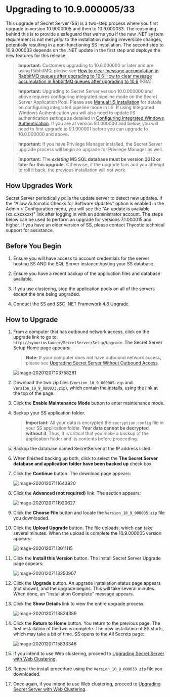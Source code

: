 [title]: # (Upgrading to 10.9.000005/33)
[tags]: # (Setup, Upgrade)
[priority]: # (1000)

# Upgrading to 10.9.000005/33

This upgrade of Secret Server (SS) is a two-step process where you first upgrade to version 10.9000005 and then to 10.9.000033. The reasoning behind this is to provide a safeguard that warns you if the new .NET system requirement is not met *prior* to the installation making irreversible changes, potentially resulting in a non-functioning SS installation. The second step to 10.9.000033 depends on the .NET update in the first step and deploys the new features for this release.

> **Important:** Customers upgrading to 10.6.000000 or later and are using RabbitMQ, please see [How to clear message accumulation in RabbitMQ queues after upgrading to 10.6](https://thycotic.force.com/support/s/article/How-to-clear-message-accumulation-in-RabbitMQ-queues-after-upgrading-to-10-6)[ How to clear message accumulation in RabbitMQ queues after upgrading to 10.6](https://thycotic.force.com/support/s/article/How-to-clear-message-accumulation-in-RabbitMQ-queues-after-upgrading-to-10-6) (KBA).

> **Important:** Upgrading to Secret Server version 10.0.000000 and above requires configuring integrated pipeline mode on the Secret Server Application Pool. Please  see [Manual IIS Installation](http://updates.thycotic.net/link.ashx?IisPiplineIntegratedKnowledgeBase) for details on configuring integrated pipeline mode in IIS. If using  Integrated Windows Authentication you will also need to update IIS  authentication settings as detailed in [Configuring Integrated Windows Authentication](../../../authentication/integrated-windows-authentication/configuring-iwa/index.md). If you are at version 9.1.000000 and below, you will need to first  upgrade to 9.1.000001 before you can upgrade to 10.0.000000 and above.

> **Important:** If you have Privilege Manager installed, the  Secret Server upgrade process will begin an upgrade for Privilege  Manager as well. 

> **Important:** The ***existing* MS SQL database must be version 2012 or later for this upgrade**. Otherwise, if the upgrade fails and you attempt to roll it back, the previous installation will not work.

## How Upgrades Work 

Secret Server periodically polls the update server to detect new updates. If the "Allow Automatic Checks for Software Updates" option is enabled in the Admin \> Configuration menu, you will see the "An update is available (xx.x.xxxxxx)" link after logging in with an administrator account.  The steps below can be used to  perform an upgrade for versions 7.1.000015 and higher. If you have an  older version of SS, please contact Thycotic technical  support for assistance. 

## Before You Begin

1. Ensure you will have access to account credentials for the server hosting SS AND the SQL Server instance hosting your SS database.

1. Ensure you have a recent backup of the application files and database available.

3. If you use clustering, stop the application pools on all of the servers except the one being upgraded.

1. Conduct the [SS and SSC .NET Framework 4.8 Upgrade](../net-4-8-upgrade/index.md).

## How to Upgrade

1. From a computer that has outbound network access, click on the upgrade link to go to: `http://<yourinstance>/SecretServer/Setup/Upgrade`. The Secret Server Setup Home page appears:

   > **Note:** If your computer does not have outbound network access, please see [Upgrading Secret Server Without Outbound Access](../upgrading-without-outbound-access/index.md).

   ![image-20201207103758281](images/image-20201207103758281.png)

1. Download the two zip files (`Version_10_9_000005.zip` and `Version_10_9_000033.zip`), which contain the installs, using the link at the top of the page.

1. Click the **Enable Maintenance Mode** button to enter maintenance mode.
   
1. Backup your SS application folder.
   
   > **Important:** All your data is encrypted the `encryption.config` file in your SS application folder. **Your data cannot be decrypted without it**. Thus, it is critical that you make a backup of the application folder and its contents before proceeding.
   
1. Backup the database named SecretServer at the IP address listed.
   
1. When finished backing up both, click to select the **The Secret Server database and application folder have been backed up** check box. 
   
1. Click the **Continue** button. The download page appears:
   
   ![image-20201207111643920](images/image-20201207111643920.png)
   
1. Click the **Advanced (not required)** link. The section appears:
   
   ![image-20201207111920627](images/image-20201207111920627.png)
   
1. Click the **Choose File** button and locate the `Version_10_9_000005.zip` file you downloaded.
   
1. Click the **Upload Upgrade** button. The file uploads, which can take several minutes. When the upload is complete the 10.9.000005 version appears:
   
   ![image-20201207113011115](images/image-20201207113011115.png)
   
1. Click the **Install this Version** button. The Install Secret Server Upgrade page appears:

    ![image-20201207113350907](images/image-20201207113350907.png)

1. Click the **Upgrade** button. An upgrade installation status page appears (not shown), and the upgrade begins. This will take several minutes. When done, an "Installation Complete" message appears.

1. Click the **Show Details** link to view the entire upgrade process:

    ![image-20201207113834389](images/image-20201207113834389.png)

1. Click the **Return to Home** button. You return to the previous page. The first installation of the two is complete. The new installation of SS starts, which may take a bit of time. SS opens to the All Secrets page:

    ![image-20201207115836346](images/image-20201207115836346.png)

1. If you intend to use Web clustering, proceed to [Upgrading Secret Server with Web Clustering](../upgrading-with-web-clustering/index.md).

1. Repeat the install procedure using the `Version_10_9_000033.zip` file you downloaded. 

1. Once again, if you intend to use Web clustering, proceed to [Upgrading Secret Server with Web Clustering](../upgrading-with-web-clustering/index.md).
